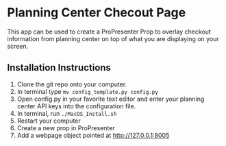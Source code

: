 # Planning Center Checout Page
This app can be used to create a ProPresenter Prop to overlay checkout information from planning center on top of what you are displaying on your screen.

## Installation Instructions
1. Clone the git repo onto your computer.
2. In terminal type ```mv config_template.py config.py```
3. Open config.py in your favorite text editor and enter your planning center API keys into the configuration file.
4. In terminal, run ```./MacOS_Install.sh```
5. Restart your computer
6. Create a new prop in ProPresenter
7. Add a webpage object pointed at http://127.0.0.1:8005
